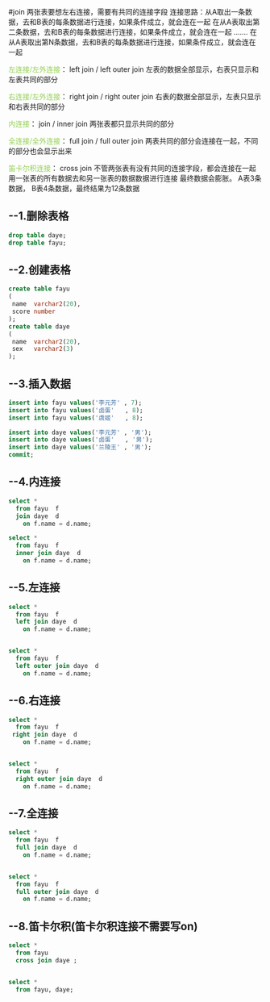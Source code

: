#join
两张表要想左右连接，需要有共同的连接字段
连接思路：从A取出一条数据，去和B表的每条数据进行连接，如果条件成立，就会连在一起
          在从A表取出第二条数据，去和B表的每条数据进行连接，如果条件成立，就会连在一起
          .......
          在从A表取出第N条数据，去和B表的每条数据进行连接，如果条件成立，就会连在一起



<font color="#92d050">左连接/左外连接</font>： left  join  / left  outer join
                  左表的数据全部显示，右表只显示和左表共同的部分

<font color="#92d050">右连接/左外连接</font>： right join  / right outer join
                  右表的数据全部显示，左表只显示和右表共同的部分

<font color="#92d050">内连接</font>：          join / inner join
                  两张表都只显示共同的部分
                  

<font color="#92d050">全连接/全外连接</font>： full join / full outer join
                  两表共同的部分会连接在一起，不同的部分也会显示出来

<font color="#92d050">笛卡尔积连接</font>：    cross join 
                  不管两张表有没有共同的连接字段，都会连接在一起
                  用一张表的所有数据去和另一张表的数据数据进行连接
                  最终数据会膨胀。 A表3条数据， B表4条数据，最终结果为12条数据
                  


## --1.删除表格
```sql
drop table daye;
drop table fayu;
```


## --2.创建表格
```sql
create table fayu
(
 name  varchar2(20),
 score number
);
create table daye
(
 name  varchar2(20),
 sex   varchar2(3)
);  
```
## --3.插入数据
```sql
insert into fayu values('李元芳' , 7);
insert into fayu values('卤蛋'   , 8);
insert into fayu values('虞姬'   , 8);

insert into daye values('李元芳' , '男');
insert into daye values('卤蛋'   , '男');
insert into daye values('兰陵王' , '男');
commit;
```

## --4.内连接
```sql
select * 
  from fayu  f
  join daye  d 
    on f.name = d.name;

select * 
  from fayu  f
  inner join daye  d 
    on f.name = d.name;
```
## --5.左连接
```sql
select * 
  from fayu  f
  left join daye  d 
    on f.name = d.name;


select * 
  from fayu  f
  left outer join daye  d 
    on f.name = d.name;
```

## --6.右连接
```sql
select * 
  from fayu  f
 right join daye  d 
    on f.name = d.name;


select * 
  from fayu  f
  right outer join daye  d 
    on f.name = d.name;

```

## --7.全连接
```sql
select * 
  from fayu  f
  full join daye  d 
    on f.name = d.name;


select * 
  from fayu  f
  full outer join daye  d 
    on f.name = d.name;
```


## --8.笛卡尔积(笛卡尔积连接不需要写on)
```sql
select * 
  from fayu
  cross join daye ;


select * 
  from fayu, daye;

```